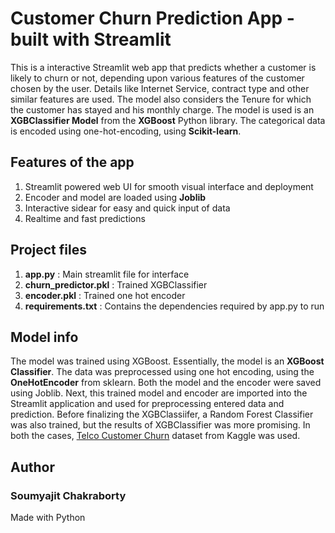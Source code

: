 # Customer Churn Prediction App - built with Streamlit
This is a interactive Streamlit web app that predicts whether a customer is likely to churn or not, depending upon various features of the customer chosen by the user. Details like Internet Service, contract type and other similar features are used. The model also considers the Tenure for which the customer has stayed and his monthly charge.
The model is used is an **XGBClassifier Model** from the **XGBoost** Python library. The categorical data is encoded using one-hot-encoding, using **Scikit-learn**.

## Features of the app
1. Streamlit powered web UI for smooth visual interface and deployment
2. Encoder and model are loaded using **Joblib**
3. Interactive sidear for easy and quick input of data
4. Realtime and fast predictions

## Project files
1. **app.py** : Main streamlit file for interface
2. **churn_predictor.pkl** : Trained XGBClassifier
3. **encoder.pkl** : Trained one hot encoder
4. **requirements.txt** : Contains the dependencies required by app.py to run

## Model info
The model was trained using XGBoost. Essentially, the model is an **XGBoost Classifier**. The data was preprocessed using one hot encoding, using the **OneHotEncoder** from sklearn. Both the model and the encoder were saved using Joblib. Next, this trained model and encoder are imported into the Streamlit application and used for preprocessing entered data and prediction. Before finalizing the XGBClassiifer, a Random Forest Classifier was also trained, but the results of XGBClassifier was more promising.
In both the cases, [Telco Customer Churn](https://www.kaggle.com/datasets/blastchar/telco-customer-churn) dataset from Kaggle was used.

## Author
### Soumyajit Chakraborty
Made with Python
